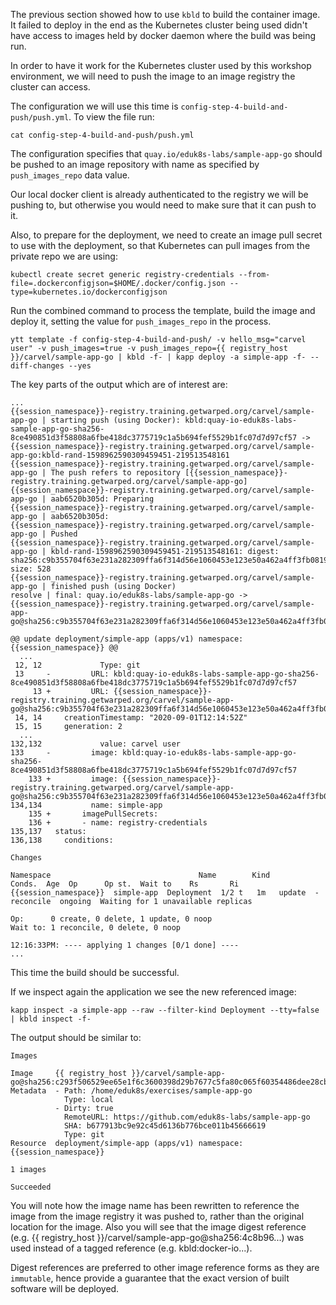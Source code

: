 The previous section showed how to use `kbld` to build the container image. It failed to deploy in the end as the Kubernetes cluster being used didn't have access to images held by docker daemon where the build was being run.

In order to have it work for the Kubernetes cluster used by this workshop environment, we will need to push the image to an image registry the cluster can access.

The configuration we will use this time is `config-step-4-build-and-push/push.yml`. To view the file run:

```execute
cat config-step-4-build-and-push/push.yml
```

The configuration specifies that `quay.io/eduk8s-labs/sample-app-go` should be pushed to an image repository with name as specified by `push_images_repo` data value.

Our local docker client is already authenticated to the registry we will be pushing to, but otherwise you would need to make sure that it can push to it.

Also, to prepare for the deployment, we need to create an image pull secret to use with the deployment, so that Kubernetes can pull images from the private repo we are using:

```execute
kubectl create secret generic registry-credentials --from-file=.dockerconfigjson=$HOME/.docker/config.json --type=kubernetes.io/dockerconfigjson
```

Run the combined command to process the template, build the image and deploy it, setting the value for `push_images_repo` in the process.

```execute-1
ytt template -f config-step-4-build-and-push/ -v hello_msg="carvel user" -v push_images=true -v push_images_repo={{ registry_host }}/carvel/sample-app-go | kbld -f- | kapp deploy -a simple-app -f- --diff-changes --yes
```

The key parts of the output which are of interest are:

```
...
{{session_namespace}}-registry.training.getwarped.org/carvel/sample-app-go | starting push (using Docker): kbld:quay-io-eduk8s-labs-sample-app-go-sha256-8ce490851d3f58808a6fbe418dc3775719c1a5b694fef5529b1fc07d7d97cf57 -> {{session_namespace}}-registry.training.getwarped.org/carvel/sample-app-go:kbld-rand-1598962590309459451-219513548161
{{session_namespace}}-registry.training.getwarped.org/carvel/sample-app-go | The push refers to repository [{{session_namespace}}-registry.training.getwarped.org/carvel/sample-app-go]
{{session_namespace}}-registry.training.getwarped.org/carvel/sample-app-go | aab6520b305d: Preparing
{{session_namespace}}-registry.training.getwarped.org/carvel/sample-app-go | aab6520b305d: 
{{session_namespace}}-registry.training.getwarped.org/carvel/sample-app-go | Pushed
{{session_namespace}}-registry.training.getwarped.org/carvel/sample-app-go | kbld-rand-1598962590309459451-219513548161: digest: sha256:c9b355704f63e231a282309ffa6f314d56e1060453e123e50a462a4ff3fb0819 size: 528
{{session_namespace}}-registry.training.getwarped.org/carvel/sample-app-go | finished push (using Docker)
resolve | final: quay.io/eduk8s-labs/sample-app-go -> {{session_namespace}}-registry.training.getwarped.org/carvel/sample-app-go@sha256:c9b355704f63e231a282309ffa6f314d56e1060453e123e50a462a4ff3fb0819

@@ update deployment/simple-app (apps/v1) namespace: {{session_namespace}} @@
  ...
 12, 12             Type: git
 13     -         URL: kbld:quay-io-eduk8s-labs-sample-app-go-sha256-8ce490851d3f58808a6fbe418dc3775719c1a5b694fef5529b1fc07d7d97cf57
     13 +         URL: {{session_namespace}}-registry.training.getwarped.org/carvel/sample-app-go@sha256:c9b355704f63e231a282309ffa6f314d56e1060453e123e50a462a4ff3fb0819
 14, 14     creationTimestamp: "2020-09-01T12:14:52Z"
 15, 15     generation: 2
  ...
132,132             value: carvel user
133     -         image: kbld:quay-io-eduk8s-labs-sample-app-go-sha256-8ce490851d3f58808a6fbe418dc3775719c1a5b694fef5529b1fc07d7d97cf57
    133 +         image: {{session_namespace}}-registry.training.getwarped.org/carvel/sample-app-go@sha256:c9b355704f63e231a282309ffa6f314d56e1060453e123e50a462a4ff3fb0819
134,134           name: simple-app
    135 +       imagePullSecrets:
    136 +       - name: registry-credentials
135,137   status:
136,138     conditions:

Changes

Namespace                                 Name        Kind        Conds.  Age  Op      Op st.  Wait to    Rs       Ri  
{{session_namespace}}  simple-app  Deployment  1/2 t   1m   update  -       reconcile  ongoing  Waiting for 1 unavailable replicas  

Op:      0 create, 0 delete, 1 update, 0 noop
Wait to: 1 reconcile, 0 delete, 0 noop

12:16:33PM: ---- applying 1 changes [0/1 done] ----
...
```

This time the build should be successful.

If we inspect again the application we see the new referenced image:

```execute-1
kapp inspect -a simple-app --raw --filter-kind Deployment --tty=false | kbld inspect -f-
```

The output should be similar to:

```
Images

Image     {{ registry_host }}/carvel/sample-app-go@sha256:c293f506529ee65e1f6c3600398d29b7677c5fa80c065f60354486dee28cb51a
Metadata  - Path: /home/eduk8s/exercises/sample-app-go
            Type: local
          - Dirty: true
            RemoteURL: https://github.com/eduk8s-labs/sample-app-go
            SHA: b677913bc9e92c45d6136b776bce011b45666619
            Type: git
Resource  deployment/simple-app (apps/v1) namespace: {{session_namespace}}

1 images

Succeeded
```

You will note how the image name has been rewritten to reference the image from the image registry it was pushed to, rather than the original location for the image. Also you will see that the image digest reference (e.g. {{ registry_host }}/carvel/sample-app-go@sha256:4c8b96...) was used instead of a tagged reference (e.g. kbld:docker-io...).

Digest references are preferred to other image reference forms as they are `immutable`, hence provide a guarantee that the exact version of built software will be deployed.
